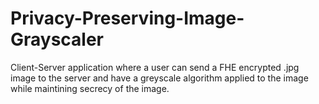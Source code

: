 # Privacy-Preserving-Image-Grayscaler
Client-Server application where a user can send a FHE encrypted .jpg image to the server and have
a greyscale algorithm applied to the image while maintining secrecy of the image.
